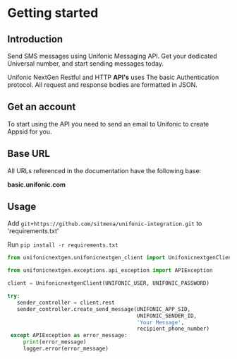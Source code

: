 # Getting started

## Introduction

Send SMS messages using Unifonic Messaging API. Get your dedicated Universal number, and start sending messages today.

Unifonic NextGen Restful and HTTP **API's** uses The basic Authentication protocol. All request and response bodies are formatted in JSON.


## Get an account
To start using  the API you need to send an email to Unifonic to create Appsid for you.

## Base URL
All URLs referenced in the documentation have the following base:

**basic.unifonic.com**

## Usage

Add `git+https://github.com/sitmena/unifonic-integration.git` to 'requirements.txt'

Run `pip install -r requirements.txt`



```python
from unifonicnextgen.unifonicnextgen_client import UnifonicnextgenClient

from unifonicnextgen.exceptions.api_exception import APIException

client = UnifonicnextgenClient(UNIFONIC_USER, UNIFONIC_PASSWORD)

try:
   sender_controller = client.rest
   sender_controller.create_send_message(UNIFONIC_APP_SID,
                                         UNIFONIC_SENDER_ID,
                                         'Your Message',
                                         recipient_phone_number)                              
 except APIException as error_message:
     print(error_message)
     logger.error(error_message)
```
